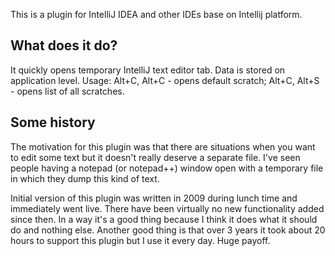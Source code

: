This is a plugin for IntelliJ IDEA and other IDEs base on Intellij platform.

What does it do?
----------------
It quickly opens temporary IntelliJ text editor tab. Data is stored on application level.
Usage: Alt+C, Alt+C - opens default scratch; Alt+C, Alt+S - opens list of all scratches.

Some history
------------
The motivation for this plugin was that there are situations when you want to edit some text
but it doesn't really deserve a separate file. I've seen people having a notepad (or notepad++)
window open with a temporary file in which they dump this kind of text.

Initial version of this plugin was written in 2009 during lunch time and immediately went live.
There have been virtually no new functionality added since then. In a way it's a good thing because
I think it does what it should do and nothing else. Another good thing is that over 3 years
it took about 20 hours to support this plugin but I use it every day. Huge payoff.
